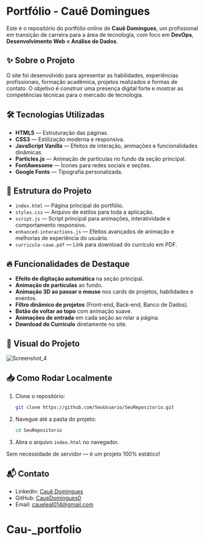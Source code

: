
# Portfólio - Cauê Domingues

Este é o repositório do portfólio online de **Cauê Domingues**, um profissional em transição de carreira para a área de tecnologia, com foco em **DevOps**, **Desenvolvimento Web** e **Análise de Dados**.

## ✨ Sobre o Projeto

O site foi desenvolvido para apresentar as habilidades, experiências profissionais, formação acadêmica, projetos realizados e formas de contato. O objetivo é construir uma presença digital forte e mostrar as competências técnicas para o mercado de tecnologia.

## 🛠 Tecnologias Utilizadas

- **HTML5** — Estruturação das páginas.
- **CSS3** — Estilização moderna e responsiva.
- **JavaScript Vanilla** — Efeitos de interação, animações e funcionalidades dinâmicas.
- **Particles.js** — Animação de partículas no fundo da seção principal.
- **FontAwesome** — Ícones para redes sociais e seções.
- **Google Fonts** — Tipografia personalizada.

## 📄 Estrutura do Projeto

- `index.html` — Página principal do portfólio.
- `styles.css` — Arquivo de estilos para toda a aplicação.
- `script.js` — Script principal para animações, interatividade e comportamento responsivo.
- `enhanced-interactions.js` — Efeitos avançados de animação e melhorias de experiência do usuário.
- `curriculo-caue.pdf` — Link para download do currículo em PDF.

## 🔥 Funcionalidades de Destaque

- **Efeito de digitação automática** na seção principal.
- **Animação de partículas** ao fundo.
- **Animação 3D ao passar o mouse** nos cards de projetos, habilidades e eventos.
- **Filtro dinâmico de projetos** (Front-end, Back-end, Banco de Dados).
- **Botão de voltar ao topo** com animação suave.
- **Animações de entrada** em cada seção ao rolar a página.
- **Download do Currículo** diretamente no site.

## 📸 Visual do Projeto

![Screenshot_4](https://github.com/user-attachments/assets/5e43daea-ddd0-405d-b144-254ad54d469e)
## 📥 Como Rodar Localmente

1. Clone o repositório:
   ```bash
   git clone https://github.com/SeuUsuario/SeuRepositorio.git
   ```

2. Navegue até a pasta do projeto:
   ```bash
   cd SeuRepositorio
   ```

3. Abra o arquivo `index.html` no navegador.

Sem necessidade de servidor — é um projeto 100% estático!

## 📬 Contato

- LinkedIn: [Cauê Domingues](https://www.linkedin.com/in/cau%C3%AA-domingues-277974327/)
- GitHub: [CaueDomingues0](https://github.com/CaueDomingues0)
- Email: caueleal014@gmail.com
# Cau-_portfolio
